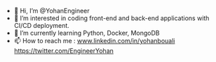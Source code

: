 - 👋 Hi, I’m @YohanEngineer
- 👀 I’m interested in coding front-end and back-end applications with CI/CD deployment. 
- 🌱 I’m currently learning Python, Docker, MongoDB
- 📫 How to reach me :
   www.linkedin.com/in/yohanbouali
   https://twitter.com/EngineerYohan
<!---
YohanEngineer/YohanEngineer is a ✨ special ✨ repository because its `README.md` (this file) appears on your GitHub profile.
You can click the Preview link to take a look at your changes.
--->
